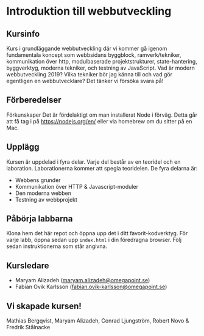 # Introduktion till webbutveckling

## Kursinfo

Kurs i grundläggande webbutveckling där vi kommer gå igenom fundamentala koncept som webbsidans byggblock, ramverk/tekniker, kommunikation över http, modulbaserade projektstrukturer, state-hantering, byggverktyg, moderna tekniker, och testning av JavaScript. Vad är modern webbutveckling 2019? Vilka tekniker bör jag känna till och vad gör egentligen en webbutvecklare? Det tänker vi försöka svara på!

## Förberedelser

Förkunskaper Det är fördelaktigt om man installerat Node i förväg. Detta går att få tag i på https://nodejs.org/en/ eller via homebrew om du sitter på en Mac.

## Upplägg

Kursen är uppdelad i fyra delar. Varje del består av en teoridel och en laboration. Laborationerna kommer att spegla teoridelen. De fyra delarna är:

- Webbens grunder
- Kommunikation över HTTP & Javascript-moduler
- Den moderna webben
- Testning av webbprojekt

## Påbörja labbarna

Klona hem det här repot och öppna upp det i ditt favorit-kodverktyg. För varje labb, öppna sedan upp `index.html` i din föredragna browser. Följ sedan instruktionerna som står angivna.

## Kursledare

- Maryam Alizadeh (maryam.alizadeh@omegapoint.se)
- Fabian Ovik Karlsson (fabian.ovik-karlsson@omegapoint.se)

## Vi skapade kursen!

Mathias Bergqvist, Maryam Alizadeh, Conrad Ljungström, Robert Novo & Fredrik Stålnacke
